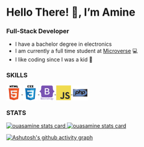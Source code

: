 # Hello There! 👋, I’m Amine 

### Full-Stack Developer

- I have a bachelor degree in electronics 
- I am currently a full time student at [Microverse](https://www.microverse.org) 💻
- I like coding since I was a kid 💞

### SKILLS

<a href="https://www.w3.org/html/" target="blank">
<img align="center" src="https://raw.githubusercontent.com/devicons/devicon/master/icons/html5/html5-original-wordmark.svg" alt="Html5" height="40" width="40" />
</a>
<a href="https://www.w3schools.com/css/" target="blank">
<img align="center" src="https://raw.githubusercontent.com/devicons/devicon/master/icons/css3/css3-original-wordmark.svg" alt="Css3" height="40" width="40" />
</a>
<a href="https://getbootstrap.com" target="blank">
<img align="center" src="https://raw.githubusercontent.com/devicons/devicon/master/icons/bootstrap/bootstrap-plain-wordmark.svg" alt="Bootstrap" height="40" width="40" />
</a>
<a href="https://developer.mozilla.org/en-US/docs/Web/JavaScript" target="blank">
<img align="center" src="https://raw.githubusercontent.com/devicons/devicon/master/icons/javascript/javascript-original.svg" alt="JavaScript" height="40" width="40" />
</a>
<a href="https://www.php.net" target="blank">
<img align="center" src="https://raw.githubusercontent.com/devicons/devicon/master/icons/php/php-original.svg" alt="PHP" height="40" width="40" />
</a> 

### STATS


<a href="https://github.com/ouasamine">

<img  width="49.9%" height="160px" src="https://github-readme-stats.vercel.app/api/top-langs?username=ouasamine&theme=gruvbox&title_color=c3ce9c&text_color=c3ce9c&bg_color=400726&hide_border=true&layout=compact" alt="ouasamine stats card" />

<img  width="49.9%" height="160px" src="https://github-readme-stats.vercel.app/api?username=ouasamine&show_icons=true&theme=gruvbox&title_color=c3ce9c&text_color=c3ce9c&bg_color=400726&hide_border=true" alt="ouasamine stats card" />

</a>


[![Ashutosh's github activity graph](https://activity-graph.herokuapp.com/graph?username=ouasamine&bg_color=400726&color=c3ce9c&line=0b0a0b&point=c3ce9c&area=true&hide_border=true)](https://github.com/ouasamine)

